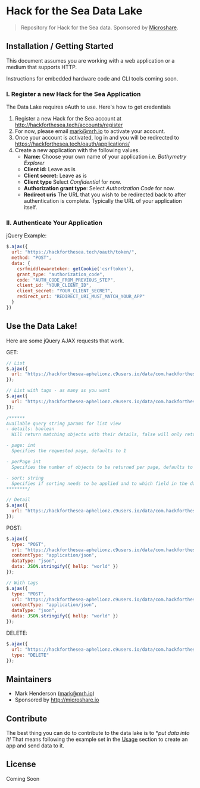 # Hack for the Sea Data Lake

> Repository for Hack for the Sea data. Sponsored by [Microshare](https://microshare.io).

## Installation / Getting Started

This document assumes you are working with a web application or a medium that supports HTTP.

Instructions for embedded hardware code and CLI tools coming soon.

### I. Register a new Hack for the Sea Application

The Data Lake requires oAuth to use. Here's how to get credentials

1. Register a new Hack for the Sea account at http://hackforthesea.tech/accounts/register
2. For now, please email mark@mrh.io to activate your account.
3. Once your account is activated, log in and you will be redirected to https://hackforthesea.tech/oauth/applications/
4. Create a new application with the following values.
   * **Name:** Choose your own name of your application i.e. _Bathymetry Explorer_
   * **Client id:** Leave as is
   * **Client secret:** Leave as is
   * **Client type** Select _Confidential_ for now.
   * **Authorization grant type**: Select _Authorization Code_ for now.
   * **Redirect uris** The URL that you wish to be redirected back to after authentication is complete. Typically the URL of your application itself.
   
### II. Authenticate Your Application

jQuery Example:
```javascript
$.ajax({
  url: "https://hackforthesea.tech/oauth/token/",
  method: "POST",
  data: {
    csrfmiddlewaretoken: getCookie('csrftoken'),
    grant_type: "authorization_code",
    code: "AUTH_CODE_FROM_PREVIOUS_STEP",
    client_id: "YOUR_CLIENT_ID",
    client_secret: "YOUR_CLIENT_SECRET",
    redirect_uri: "REDIRECT_URI_MUST_MATCH_YOUR_APP"
  }
})
```

## Use the Data Lake!

Here are some jQuery AJAX requests that work.

GET:
```javascript
// List
$.ajax({
  url: "https://hackforthesea-aphelionz.c9users.io/data/com.hackforthesea.globals?access_token=[ACCESS_TOKEN]"
});

// List with tags - as many as you want
$.ajax({
  url: "https://hackforthesea-aphelionz.c9users.io/data/com.hackforthesea.globals/tags/tag1/tag2/etc?access_token=[ACCESS_TOKEN]"
});

/******
Available query string params for list view
- details: boolean
  Will return matching objects with their details, false will only return main information

- page: int
  Specifies the requested page, defaults to 1

- perPage int
  Specifies the number of objects to be returned per page, defaults to 999

- sort: string
  Specifies if sorting needs to be applied and to which field in the data
********/

// Detail
$.ajax({
  url: "https://hackforthesea-aphelionz.c9users.io/data/com.hackforthesea.globals/https://hackforthesea-aphelionz.c9users.io/data/com.hackforthesea.globals/5a0e304946e0fb0022f6f40d?access_token=[ACCESS_TOKEN]"
});
```

POST:
```javascript
$.ajax({
  type: "POST",
  url: "https://hackforthesea-aphelionz.c9users.io/data/com.hackforthesea.globals?access_token=[ACCESS_TOKEN]",
  contentType: "application/json",
  dataType: "json",
  data: JSON.stringify({ hellp: "world" })
});

// With tags
$.ajax({
  type: "POST",
  url: "https://hackforthesea-aphelionz.c9users.io/data/com.hackforthesea.globals/tags/tag1/tag2/etc?access_token=[ACCESS_TOKEN]",
  contentType: "application/json",
  dataType: "json",
  data: JSON.stringify({ hellp: "world" })
});
```

DELETE:
```javascript
$.ajax({
  url: "https://hackforthesea-aphelionz.c9users.io/data/com.hackforthesea.globals/5a0e315b46e0fb002866b437?access_token=[ACCESS_TOKEN]",
  type: "DELETE"
});
```

## Maintainers

* Mark Henderson (mark@mrh.io)
* Sponsored by http://microshare.io

## Contribute

The best thing you can do to contribute to the data lake is to **put data into it!* That means following the example set in the [Usage](#usage) section to create an app and send data to it.

## License

Coming Soon

